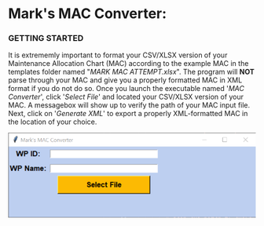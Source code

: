 # Mark's MAC Converter:

### GETTING STARTED
It is extrememly important to format your CSV/XLSX version of your Maintenance Allocation Chart (MAC) according to the example MAC in the templates folder named "*MARK MAC ATTEMPT.xlsx*". The program will **NOT** parse through your MAC and give you a properly formatted MAC in XML format if you do not do so. Once you launch the executable named '*MAC Converter*', click '*Select File*' and located your CSV/XLSX version of your MAC. A messagebox will show up to verify the path of your MAC input file. Next, click on '*Generate XML*' to export a properly XML-formatted MAC in the location of your choice. 

![ Program UI ](https://github.com/Tech-Research-Group/MAC-Converter/blob/main/images/screenshot.png)

